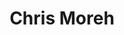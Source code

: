---
title: Chris Moreh

bio: "Political sociologist researching migration and mobility, citizenship, ethnicity, urban heritage, and political discourse."
---
